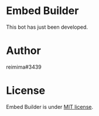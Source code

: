 # Embed Builder

This bot has just been developed.

# Author

reimima#3439

# License

Embed Builder is under [MIT license](https://en.wikipedia.org/wiki/MIT_License).